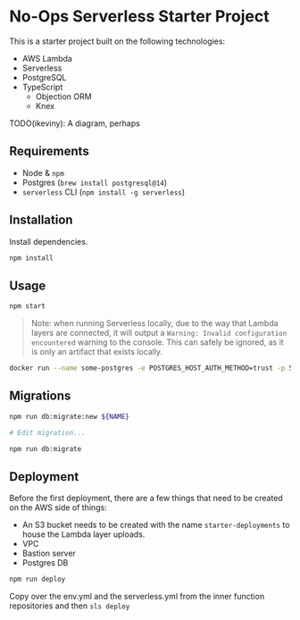 # No-Ops Serverless Starter Project

This is a starter project built on the following technologies:

- AWS Lambda
- Serverless
- PostgreSQL
- TypeScript
  - Objection ORM
  - Knex

TODO(ikeviny): A diagram, perhaps

## Requirements

- Node & `npm`
- Postgres (`brew install postgresql@14`)
- `serverless` CLI (`npm install -g serverless`)

## Installation

Install dependencies.

```sh
npm install
```

## Usage

```sh
npm start
```

> Note: when running Serverless locally, due to the way that Lambda layers are connected, it will output a `Warning: Invalid configuration encountered` warning to the console. This can safely be ignored, as it is only an artifact that exists locally.

```sh
docker run --name some-postgres -e POSTGRES_HOST_AUTH_METHOD=trust -p 5432:5432 -d postgres
```

## Migrations

```sh
npm run db:migrate:new ${NAME}

# Edit migration...

npm run db:migrate
```

## Deployment

Before the first deployment, there are a few things that need to be created on the AWS side of things:

- An S3 bucket needs to be created with the name `starter-deployments` to house the Lambda layer uploads.
- VPC
- Bastion server
- Postgres DB

```sh
npm run deploy
```

Copy over the env.yml and the serverless.yml from the inner function repositories and then `sls deploy`
